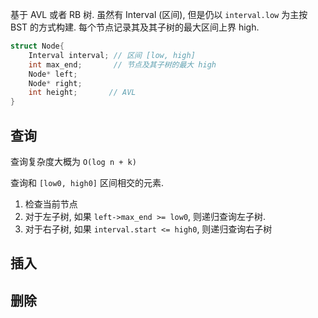 基于 AVL 或者 RB 树. 虽然有 Interval (区间), 但是仍以 `interval.low` 为主按 BST 的方式构建. 每个节点记录其及其子树的最大区间上界 high. 

```c
struct Node{
	Interval interval; // 区间 [low, high]
	int max_end;       // 节点及其子树的最大 high 
	Node* left;
	Node* right;
	int height;       // AVL
}

```

## 查询

查询复杂度大概为 `O(log n + k)`

查询和 `[low0, high0]` 区间相交的元素. 
1. 检查当前节点
2. 对于左子树, 如果 `left->max_end >= low0`, 则递归查询左子树.
3. 对于右子树, 如果 `interval.start <= high0`, 则递归查询右子树

## 插入

## 删除

